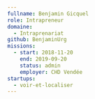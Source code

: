 ```yaml
---
fullname: Benjamin Gicquel
role: Intrapreneur
domaine:
  - Intraprenariat
github: BenjaminUrg
missions:
  - start: 2018-11-20
    end: 2019-09-20
    status: admin
    employer: CHD Vendée
startups:
  - voir-et-localiser
---
```

